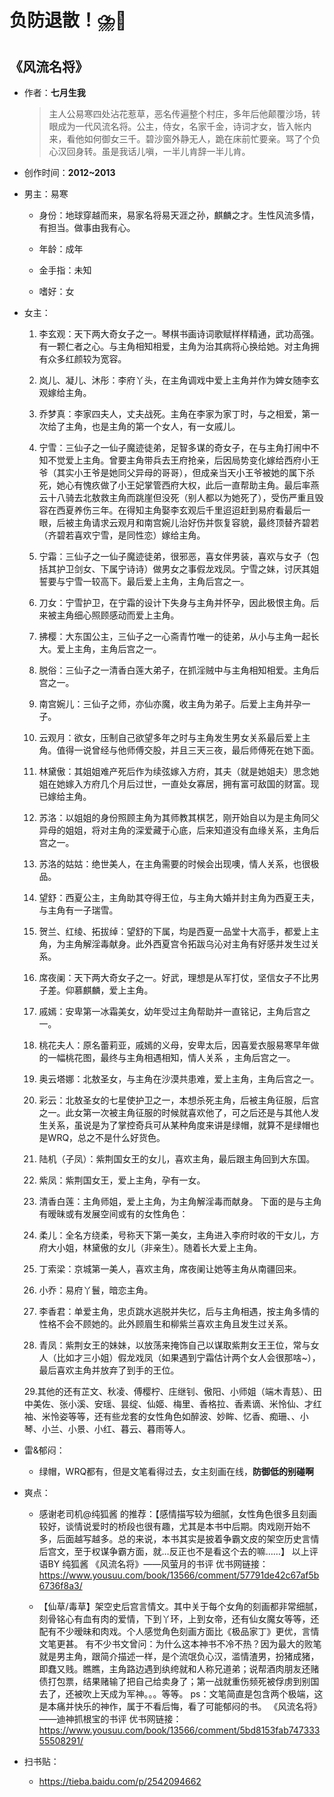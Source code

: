 # 负防退散！⛈️🤢

## 《风流名将》

- 作者：**七月生我**
  
    > 主人公易寒四处沾花惹草，恶名传遍整个村庄，多年后他颠覆沙场，转眼成为一代风流名将。公主，侍女，名家千金，诗词才女，皆入帐内来，看他如何御女三千。碧沙窗外静无人，跪在床前忙要亲。骂了个负心汉回身转。虽是我话儿嗔，一半儿肯辞一半儿肯。

- 创作时间：**2012~2013**

- 男主：易寒

  * 身份：地球穿越而来，易家名将易天涯之孙，麒麟之才。生性风流多情，有担当。做事由我有心。
  
  * 年龄：成年 
  * 金手指：未知
  * 嗜好：女

- 女主：

  1. 李玄观：天下两大奇女子之一。琴棋书画诗词歌赋样样精通，武功高强。有一颗仁者之心。与主角相知相爱，主角为治其病将心换给她。对主角拥有众多红颜较为宽容。

  2. 岚儿、凝儿、沐彤：李府丫头，在主角调戏中爱上主角并作为婢女随李玄观嫁给主角。
  3. 乔梦真：李家四夫人，丈夫战死。主角在李家为家丁时，与之相爱，第一次给了主角，也是主角的第一个女人，有一女戚儿。
  4. 宁雪：三仙子之一仙子魔迹徒弟，足智多谋的奇女子，在与主角打闹中不知不觉爱上主角。曾要主角带兵去王府抢亲，后因局势变化嫁给西府小王爷（其实小王爷是她同父异母的哥哥），但成亲当天小王爷被她的属下杀死，她心有愧疚做了小王妃掌管西府大权，此后一直帮助主角。最后率燕云十八骑去北敖救主角而跳崖但没死（别人都以为她死了），受伤严重且毁容在西夏养伤三年。在得知主角娶李玄观后千里迢迢赶到易府看最后一眼，后被主角请求云观月和南宫婉儿治好伤并恢复容貌，最终顶替齐碧若（齐碧若喜欢宁雪，是同性恋）嫁给主角。
  5. 宁霜：三仙子之一仙子魔迹徒弟，很邪恶，喜女伴男装，喜欢与女子（包括其护卫剑女、下属宁诗诗）做男女之事假龙戏凤。宁雪之妹，讨厌其姐誓要与宁雪一较高下。最后爱上主角，主角后宫之一。
  6. 刀女：宁雪护卫，在宁霜的设计下失身与主角并怀孕，因此极恨主角。后来被主角细心照顾感动而爱上主角。
  7. 拂樱：大东国公主，三仙子之一心斋青竹唯一的徒弟，从小与主角一起长大。爱上主角，主角后宫之一。
  8. 脱俗：三仙子之一清香白莲大弟子，在抓淫贼中与主角相知相爱。主角后宫之一。
  9. 南宫婉儿：三仙子之师，亦仙亦魔，收主角为弟子。后爱上主角并孕一子。
  10. 云观月：欲女，压制自己欲望多年之时与主角发生男女关系最后爱上主角。值得一说曾经与他师傅交股，并且三天三夜，最后师傅死在她下面。
  11. 林黛傲：其姐姐难产死后作为续弦嫁入方府，其夫（就是她姐夫）思念她姐在她嫁入方府几个月后过世，一直处女寡居，拥有富可敌国的财富。现已嫁给主角。
  12. 苏洛：以姐姐的身份照顾主角为其师教其棋艺，刚开始自以为是主角同父异母的姐姐，将对主角的深爱藏于心底，后来知道没有血缘关系，主角后宫之一。
  13. 苏洛的姑姑：绝世美人，在主角需要的时候会出现噢，情人关系，也很极品。
  14. 望舒：西夏公主，主角助其夺得王位，与主角大婚并封主角为西夏王夫，与主角有一子瑞雪。
  15. 贺兰、红绫、拓拔绰：望舒的下属，均是西夏一品堂十大高手，都爱上主角，为主角解淫毒献身。此外西夏宫令拓跋乌沁对主角有好感并发生过关系。
  16. 席夜阑：天下两大奇女子之一。好武，理想是从军打仗，坚信女子不比男子差。仰慕麒麟，爱上主角。
  17. 戚嫣：安卑第一冰霜美女，幼年受过主角帮助并一直铭记，主角后宫之一。
  18. 桃花夫人：原名蕾莉亚，戚嫣的义母，安卑太后，因喜爱衣服易寒早年做的一幅桃花图，最终与主角相遇相知，情人关系 ，主角后宫之一。
  19. 奥云塔娜：北敖圣女，与主角在沙漠共患难，爱上主角，主角后宫之一。
  20. 彩云：北敖圣女的七星使护卫之一，本想杀死主角，后被主角征服，后宫之一。此女第一次被主角征服的时候就喜欢他了，可之后还是与其他人发生关系，虽说是为了掌控奇兵可从某种角度来讲是绿帽，就算不是绿帽也是WRQ，总之不是什么好货色。
  21. 陆机（子凤）：紫荆国女王的女儿，喜欢主角，最后跟主角回到大东国。
  22. 紫凤：紫荆国女王，爱上主角，孕有一女。
  23. 清香白莲：主角师姐，爱上主角，为主角解淫毒而献身。
  下面的是与主角有暧昧或有发展空间或有的女性角色：
  24. 柔儿：全名方绕柔，号称天下第一美女，主角进入李府时收的干女儿，方府大小姐，林黛傲的女儿（非亲生）。随着长大爱上主角。
  25. 丁索梁：京城第一美人，喜欢主角，席夜阑让她等主角从南疆回来。
  26. 小乔：易府丫鬟，暗恋主角。
  27. 李香君：单爱主角，忠贞跳水逃脱并失忆，后与主角相遇，按主角多情的性格不会不顾她的。此外顾眉生和柳紫兰喜欢主角且发生过关系。
  28. 青凤：紫荆女王的妹妹，以放荡来掩饰自己以谋取紫荆女王王位，常与女人（比如才三小姐）假龙戏凤（如果遇到宁霜估计两个女人会很那啥~），最后喜欢主角并放弃了到手的王位。
  
  29.其他的还有芷文、秋凌、傅樱柠、庄继钊、傲阳、小师姐（端木青慈）、田中美佐、张小溪、安瑶、昙绽、仙姬、梅里、香格拉、香素谪、米怜仙、才红袖、米怜姿等等，还有些龙套的女性角色如醉波、妙眸、忆香、痴珊、、小琴、小兰、小景、小红、暮云、暮雨等人。

- 雷&郁闷：

  * 绿帽，WRQ都有，但是文笔看得过去，女主刻画在线，**防御低的别碰啊**

- 爽点：
  
  * 感谢老司机@纯狐酱 的推荐：【感情描写较为细腻，女性角色很多且刻画较好，谈情说爱时的桥段也很有趣，尤其是本书中后期。肉戏刚开始不多，后面越写越多。总的来说，本书其实是披着争霸文皮的架空历史言情后宫文，至于权谋争霸方面，就…反正也不是看这个去的嘛……】 以上评语BY 纯狐酱
  《风流名将》——风萤月的书评
  优书网链接：https://www.yousuu.com/book/13566/comment/57791de42c67af5b6736f8a3/

  * 【仙草/毒草】架空史后宫言情文。其中关于每个女角的刻画都非常细腻，刻骨铭心有血有肉的爱情，下到丫环，上到女帝，还有仙女魔女等等，还配有不少暧昧和肉戏。个人感觉角色刻画方面比《极品家丁》更优，言情文笔更甚。
  有不少书文曾问：为什么这本神书不冷不热？因为最大的败笔就是男主角，跟简介描述一样，是个流氓负心汉，滥情渣男，扮猪成猪，即蠢又贱。瞧瞧，主角路边遇到纨绔就和人称兄道弟；说帮酒肉朋友还赌债打包票，结果赌输了把自己给卖身了；第一战就重伤频死被俘虏到别国去了，还被吹上天成为军神。。。等等。
  ps：文笔简直是包含两个极端，这是本痛并快乐的神作，属于不看后悔，看了可能郁闷的书。
  《风流名将》——迪神抓根宝的书评
  优书网链接：https://www.yousuu.com/book/13566/comment/5bd8153fab74733355508291/

- 扫书贴：
  
  * <https://tieba.baidu.com/p/2542094662>